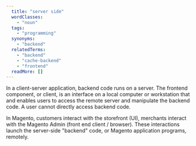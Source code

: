 ```yaml
---
  title: "server side"
  wordClasses:
    - "noun"
  tags:
    - "programming"
  synonyms:
    - "backend"
  relatedTerms:
    - "backend"
    - "cache-backend"
    - "frontend"
  readMore: []
---
```

In a client-server application, backend code runs on a server. The frontend component, or client, is an interface on a local computer or workstation that and enables users to access the remote server and manipulate the backend code. A user cannot directly access backend code.

In Magento, customers interact with the storefront (UI), merchants interact with the Magento Admin (front end client / browser). These interactions launch the server-side "backend" code, or Magento application programs, remotely.
